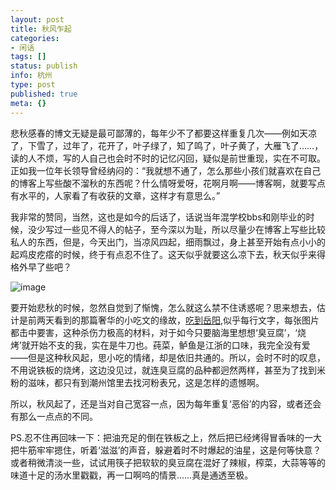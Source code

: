 ```yaml
---
layout: post
title: 秋风乍起
categories:
- 闲话
tags: []
status: publish
info: 杭州
type: post
published: true
meta: {}
---
```


悲秋感春的博文无疑是最可鄙薄的，每年少不了都要这样重复几次——例如天凉了，下雪了，过年了，花开了，叶子绿了，知了鸣了，叶子黄了，大雁飞了……，读的人不烦，写的人自己也会时不时的记忆闪回，疑似是前世重现，实在不可取。正如我一位年长领导曾经纳闷的：“我就想不通了，怎么那些小孩们就喜欢在自己的博客上写些酸不溜秋的东西呢？什么情呀爱呀，花啊月啊——博客啊，就要写点有水平的，人家看了有收获的文章，这样才有意思么。”
  
我非常的赞同，当然，这也是如今的后话了，话说当年混学校bbs和刚毕业的时候，没少写过一些见不得人的帖子，至今深以为耻，所以尽量少在博客上写些比较私人的东西，但是，今天出门，当凉风四起，细雨飘过，身上甚至开始有点小小的起鸡皮疙瘩的时候，终于有点忍不住了。这天似乎就要这么凉下去，秋天似乎来得格外早了些吧？
  
![image](http://i340.photobucket.com/albums/o350/claudxiao/2007212163317926.jpg)
  
要开始悲秋的时候，忽然自觉到了惭愧，怎么就这么禁不住诱惑呢？思来想去，估计是前两天看到的那篇奢华的小吃文的缘故，[吃到岳阳](http://bbs.oyiya.com/viewthread.php?tid=406455),似乎每行文字，每张图片都击中要害，这种杀伤力极高的材料，对于如今只要脑海里想想‘臭豆腐’，‘烧烤’就开始不支的我，实在是牛刀也。莼菜，鲈鱼是江浙的口味，我完全没有爱——但是这种秋风起，思小吃的情绪，却是依旧共通的。所以，会时不时的叹息，不用说铁板的烧烤，这边没见过，就连臭豆腐的品种都迥然两样，甚至为了找到米粉的滋味，都只有到潮州馆里去找河粉表兄，这是怎样的遗憾啊。
  
  
所以，秋风起了，还是当对自己宽容一点，因为每年重复‘恶俗’的内容，或者还会有那么一点点的不同。
  
PS.忍不住再回味一下：把油充足的倒在铁板之上，然后把已经烤得冒香味的一大把牛筋牢牢摁住，听着‘滋滋’的声音，躲避着时不时爆起的油星，这是何等快意？或者稍微清淡一些，试试用筷子把软软的臭豆腐在混好了辣椒，榨菜，大蒜等等的味道十足的汤水里戳戳，再一口啊呜的情景……真是通透至极。

